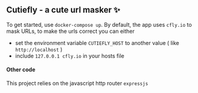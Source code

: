 ## Cutiefly - a cute url masker ✨

To get started, use `docker-compose up`. By default, the app uses `cfly.io` to mask URLs, to make the urls correct you can either

 - set the environment variable `CUTIEFLY_HOST` to another value ( like `http://localhost` )
 - include `127.0.0.1 cfly.io` in your hosts file

#### Other code

This project relies on the javascript http router `expressjs`
